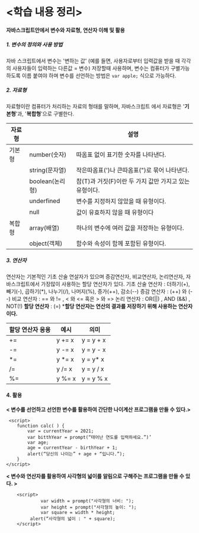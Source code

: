 # <학습 내용 정리>

#### 자바스크립트안에서 변수와 자료형, 연산자 이해 및 활용

##### 1. **변수의 정의와 사용 방법** 
자바 스크립트에서 변수는 '변하는 값' (예를 들면, 사용자로부터 입력값을 받을 때 각각의 사용자들이 입력하는 다른값 = 변수) 저장할때 사용하며,
변수는 컴퓨터가 구별가능하도록 이름 붙여야 하며 변수를 선언하는 방법은
` var apple; ` 식으로 가능하다. 

                              
##### 2. **자료형**
자료형이란 컴퓨터가 처리하는 자료의 형태를 말하며, 자바스크립트 에서 자료형은 '**기본형**'과, '**복합형**'으로 구별한다.

 <!-- Table --> 
 |자료형||설명|
 |--|--|--|
 |기본형|number(숫자)|따옴표 없이 표기한 숫자를 나타낸다.|
 |  |string(문자열)|작은따옴표(')나 큰따옴표(")로 묶어 나타낸다.
 |  |boolean(논리형)|참(T)과 거짓(F)이란 두 가지 값만 가지고 있는 유형이다.|
 |  |underfined| 변수를 지정하지 않았을 때 유형이다.|
 |  |null| 값이 유효하지 않을 때 유형이다
 |복합형|array(배열)|하나의 변수에 여러 값을 저장하는 유형이다.|
 |  |object(객체)|함수와 속성이 함께 포함된 유형이다.|

 ##### 3. **연산자**
연산자는 기본적인 기초 산술 연살자가 있으며 증감연산자, 비교연산자, 논리연산자,
자바스크립트에서 가장많이 사용하는 할당 연산자가 있다.
기초 산술 연산자 : 더하기(+), 빼기(-), 곱하기(*), 나누기(/), 나머지(%), 증가(++), 감소(--)
증감 연산자 : (++) 와 (--)
비교 연산자 : == 와 != , < 와 <= 혹은 > 와 =>
논리 연산자 : OR(||) , AND (&&) , NOT(!)
**할당 연산자** : (=)
***할당 연산자는 연산의 결과를 저장하기 위해 사용하는 연산자이다.**
<!-- table -->
|할당 연산자 응용|예시|의미|
|--|--|--|
|+=|y += x| y = y + x|
|-=|y -= x|y = y - x|
|*=|y *= x|y = y* x|
|/=|y /= x|y = y / x|
|%=|y %= x|y = y % x|


#### 4. 활용
**< 변수를 선언하고 선언한 변수를 활용하여 간단한 나이계산 프로그램을 만들 수 있다.>**

```
 <script>
	function calc( ) {
		var = currentYear = 2021;
		var bitthYear = prompt(“태어난 연도를 입력하세요.”)’
		var age;
		age = currentYear - birthYear + 1;
		alert(“당신의 나이는” + age + “입니다.”);
	}
</script>
```



**< 변수와 연산자를 활용하여 사각형의 넓이를 알림으로 구해주는 프로그램을 만들 수 있다. >**

 ```   
     <script>
        	  var width = prompt("사각형의 너비: ");
        	  var height = prompt("사각형의 높이: ");
    		  var square = width * height;
   	  	  alert(“사각형의 넓이 : " + square);
     </script>
 ```   





 




